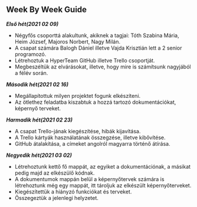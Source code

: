 ## Week By Week Guide

***Első hét(2021 02 09)***

- Négyfős csoporttá alakultunk, akiknek a tagjai: Tóth Szabina Mária, Heim József, Majoros Norbert, Nagy Milán.
- A csapat számára Balogh Dániel illetve Vajda Krisztián lett a 2 senior programozó.
- Létrehoztuk a HyperTeam GitHub illetve Trello csoportját.
- Megbeszéltük az elvárásokat, illetve, hogy mire is számítsunk nagyjából a félév során.

***Második hét(2021 02 16)***

- Megállapítottuk milyen projektet fogunk elkészíteni.
- Az ötlethez feladatba kiszabtuk a hozzá tartozó dokumentációkat, képernyő terveket.

***Harmadik hét(2021 02 23)***

- A csapat Trello-jának kiegészítése, hibák kijavítása.
- A Trello kártyák használatának összegzése, illetve kibővítése.
- GitHub átalakítása, a címeket angolról magyarra történő átírása.

***Negyedik hét(2021 03 02)***

- Létrehoztunk kettő fő mappát, az egyiket a dokumentációnak, a másikat pedig majd az elkészülő kódnak.
- A dokumentumok mappán belül a képernyőtervek számára is létrehoztunk még egy mappát, itt tároljuk az elkészült képernyőterveket.
- Kiegészítettük a hiányzó funkciókat és terveket.
- Összegeztük a jelenlegi helyzetet.

